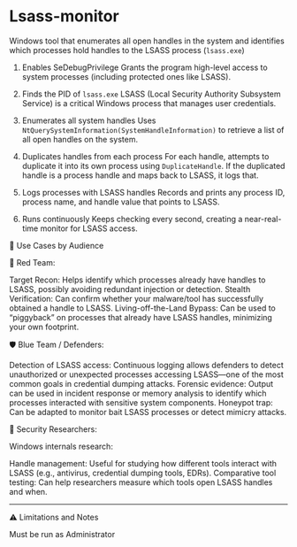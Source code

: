 # Lsass-monitor
Windows tool that enumerates all open handles in the system and identifies which processes hold handles to the LSASS process (`lsass.exe`)

1. Enables SeDebugPrivilege
 Grants the program high-level access to system processes (including protected ones like LSASS).

2. Finds the PID of `lsass.exe`
LSASS (Local Security Authority Subsystem Service) is a critical Windows process that manages user credentials.

3. Enumerates all system handles
Uses `NtQuerySystemInformation(SystemHandleInformation)` to retrieve a list of all open handles on the system.

4. Duplicates handles from each process
For each handle, attempts to duplicate it into its own process using `DuplicateHandle`.
If the duplicated handle is a process handle and maps back to LSASS, it logs that.

5. Logs processes with LSASS handles
Records and prints any process ID, process name, and handle value that points to LSASS.

6. Runs continuously
   Keeps checking every second, creating a near-real-time monitor for LSASS access.

🎯 Use Cases by Audience

🔴 Red Team:

 Target Recon: Helps identify which processes already have handles to LSASS, possibly avoiding redundant injection or detection.
 Stealth Verification: Can confirm whether your malware/tool has successfully obtained a handle to LSASS.
 Living-off-the-Land Bypass: Can be used to “piggyback” on processes that already have LSASS handles, minimizing your own footprint.

🛡️ Blue Team / Defenders:

 Detection of LSASS access:
  Continuous logging allows defenders to detect unauthorized or unexpected processes accessing LSASS—one of the most common goals in credential dumping attacks.
 Forensic evidence:
  Output can be used in incident response or memory analysis to identify which processes interacted with sensitive system components.
 Honeypot trap:
  Can be adapted to monitor bait LSASS processes or detect mimicry attacks.

🔬 Security Researchers:

 Windows internals research:
  
 Handle management:
  Useful for studying how different tools interact with LSASS (e.g., antivirus, credential dumping tools, EDRs).
 Comparative tool testing:
  Can help researchers measure which tools open LSASS handles and when.

---

⚠️ Limitations and Notes

 Must be run as Administrator
